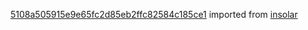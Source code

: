 [5108a505915e9e65fc2d85eb2ffc82584c185ce1](https://github.com/insolar/insolar/commit/5108a505915e9e65fc2d85eb2ffc82584c185ce1) imported from [insolar](https://github.com/insolar/insolar)

